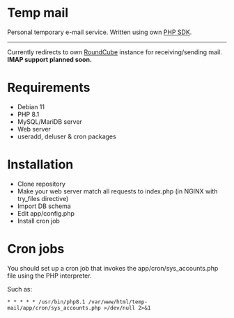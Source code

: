 # Temp mail

Personal temporary e-mail service. Written using own [PHP SDK](https://github.com/lopatar/PHP-SDK).
****
Currently redirects to own [RoundCube](https://roundcube.net) instance for receiving/sending mail.
**IMAP support planned soon.**

# Requirements
- Debian 11
- PHP 8.1
- MySQL/MariDB server
- Web server
- useradd, deluser & cron packages

# Installation

- Clone repository
- Make your web server match all requests to index.php (in NGINX with try_files directive)
- Import DB schema
- Edit app/config.php
- Install cron job

# Cron jobs

You should set up a cron job that invokes the app/cron/sys_accounts.php file using the PHP interpreter.

Such as:
```
* * * * * /usr/bin/php8.1 /var/www/html/temp-mail/app/cron/sys_accounts.php >/dev/null 2>&1
```